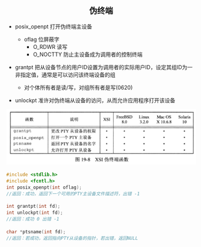 ## <center>伪终端</center>

* posix_openpt 打开伪终端主设备
  - oflag 位屏蔽字   
    - O_RDWR 读写
    - O_NOCTTY 防止主设备成为调用者的控制终端
* grantpt 把从设备节点的用户ID设置为调用者的实际用户ID，设定其组ID为一非指定值，通常是可以访问该终端设备的组
  - 对个体所有者是读/写，对组所有者是写(0620)

* unlockpt 准许对伪终端从设备的访问，从而允许应用程序打开该设备

![xsi_pt](../../image/xsi_pt.png)

```c
#include <stdlib.h>
#include <fcntl.h>
int posix_openpt(int oflag);
//返回：成功，返回下一个可用的PTY主设备文件描述符，出错 -1

int grantpt(int fd);
int unlockpt(int fd);
//返回：成功 0 出错 -1

char *ptsname(int fd);
//返回：若成功，返回指向PTY从设备的指针，若出错，返回NULL
```
